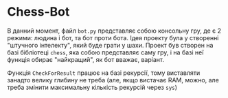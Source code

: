 # Chess-Bot
В данний момент, файл `bot.py` представляє собою консольну гру, де є 2 режими: людина і бот, та бот проти бота. Ідея проекту була у створенні "штучного інтелекту", який буде грати у шахи.
Проект був створен на базі бібліотеці `chess`, яка собою представляє саму гру, і на базі неї функція обирає "найкращий", як бот вважає, варіант.

Функція `CheckForResult` працює на базі рекурсії, тому виставляти занадто велику глибину не треба (але, якщо вистачає RAM, можно, але треба змінити максимальну кількість рекурсій через `sys`)
